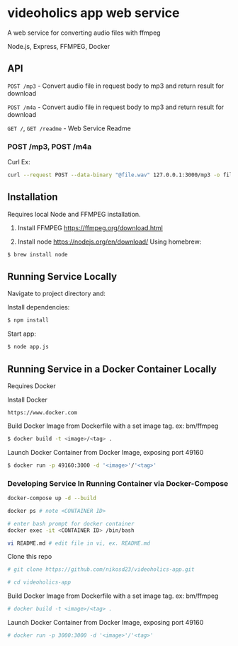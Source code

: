 # videoholics app web service

A web service for converting audio files with ffmpeg

Node.js, Express, FFMPEG, Docker

## API

`POST /mp3` - Convert audio file in request body to mp3 and return result for download

`POST /m4a` - Convert audio file in request body to mp3 and return result for download

`GET /`, `GET /readme` - Web Service Readme

### POST /mp3, POST /m4a

Curl Ex:

```bash
curl --request POST --data-binary "@file.wav" 127.0.0.1:3000/mp3 -o file.mp3
```

## Installation

Requires local Node and FFMPEG installation.

1. Install FFMPEG https://ffmpeg.org/download.html

2. Install node https://nodejs.org/en/download/
   Using homebrew:

```bash
$ brew install node
```

## Running Service Locally

Navigate to project directory and:

Install dependencies:

```bash
$ npm install
```

Start app:

```bash
$ node app.js
```

## Running Service in a Docker Container Locally

Requires Docker

Install Docker

```
https://www.docker.com
```

Build Docker Image from Dockerfile with a set image tag. ex: bm/ffmpeg

```bash
$ docker build -t <image>/<tag> .
```

Launch Docker Container from Docker Image, exposing port 49160

```bash
$ docker run -p 49160:3000 -d '<image>'/'<tag>'
```

### Developing Service In Running Container via Docker-Compose

```bash
docker-compose up -d --build

docker ps # note <CONTAINER ID>

# enter bash prompt for docker container
docker exec -it <CONTAINER ID> /bin/bash

vi README.md # edit file in vi, ex. README.md
```

Clone this repo

```bash
# git clone https://github.com/nikosd23/videoholics-app.git
```

```bash
# cd videoholics-app
```

Build Docker Image from Dockerfile with a set image tag. ex: bm/ffmpeg

```bash
# docker build -t <image>/<tag> .
```

Launch Docker Container from Docker Image, exposing port 49160

```bash
# docker run -p 3000:3000 -d '<image>'/'<tag>'
```